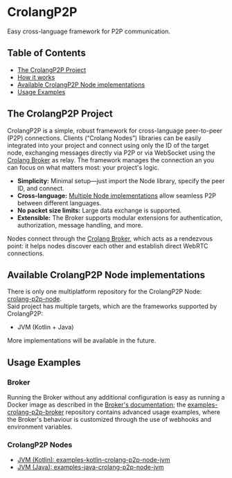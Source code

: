 # CrolangP2P
Easy cross-language framework for P2P communication.

## Table of Contents
- [The CrolangP2P Project](#the-crolangp2p-project)
- [How it works](#how-it-works)
- [Available CrolangP2P Node implementations](#available-crolangp2p-node-implementations)
- [Usage Examples](#usage-examples)

## The CrolangP2P Project
CrolangP2P is a simple, robust framework for cross-language peer-to-peer (P2P) connections. Clients (“Crolang Nodes”) libraries can be easily integrated into your project and connect using only the ID of the target node, exchanging messages directly via P2P or via WebSocket using the [Crolang Broker](https://github.com/crolang-p2p/crolang-p2p-broker) as relay. The framework manages the connection an you can focus on what matters most: your project's logic.

- **Simplicity:** Minimal setup—just import the Node library, specify the peer ID, and connect.
- **Cross-language:** [Multiple Node implementations](#available-crolangp2p-node-implementations) allow seamless P2P between different languages.
- **No packet size limits:** Large data exchange is supported.
- **Extensible:** The Broker supports modular extensions for authentication, authorization, message handling, and more.

Nodes connect through the [Crolang Broker](https://github.com/crolang-p2p/crolang-p2p-broker), which acts as a rendezvous point: it helps nodes discover each other and establish direct WebRTC connections.

## Available CrolangP2P Node implementations
There is only one multiplatform repository for the CrolangP2P Node: [crolang-p2p-node](https://github.com/crolang-p2p/crolang-p2p-node).  
Said project has multiple targets, which are the frameworks supported by CrolangP2P:
- JVM (Kotlin + Java)

More implementations will be available in the future.

## Usage Examples
### Broker
Running the Broker without any additional configuration is easy as running a Docker image as described in the [Broker's documentation](https://github.com/crolang-p2p/crolang-p2p-broker?tab=readme-ov-file#run-the-broker); the [examples-crolang-p2p-broker](https://github.com/crolang-p2p/examples-crolang-p2p-broker) repository contains advanced usage examples, where the Broker's behaviour is customized through the use of webhooks and environment variables.

### CrolangP2P Nodes
- [JVM (Kotlin): examples-kotlin-crolang-p2p-node-jvm](https://github.com/crolang-p2p/examples-kotlin-crolang-p2p-node-jvm)
- [JVM (Java): examples-java-crolang-p2p-node-jvm](https://github.com/crolang-p2p/examples-java-crolang-p2p-node-jvm)
